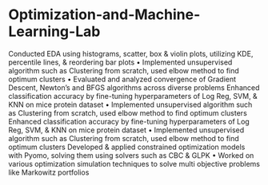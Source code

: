 # Optimization-and-Machine-Learning-Lab
Conducted EDA using histograms, scatter, box &amp; violin plots, utilizing KDE, percentile lines, &amp; reordering bar plots • Implemented unsupervised algorithm such as Clustering from scratch, used elbow method to find optimum clusters • Evaluated and analyzed convergence of Gradient Descent, Newton’s and BFGS algorithms across diverse problems
 Enhanced classification accuracy by fine-tuning hyperparameters of Log Reg, SVM, & KNN on mice protein dataset
• Implemented unsupervised algorithm such as Clustering from scratch, used elbow method to find optimum clusters
 Enhanced classification accuracy by fine-tuning hyperparameters of Log Reg, SVM, & KNN on mice protein dataset
• Implemented unsupervised algorithm such as Clustering from scratch, used elbow method to find optimum clusters
 Developed & applied constrained optimization models with Pyomo, solving them using solvers such as CBC & GLPK
• Worked on various optimization simulation techniques to solve multi objective problems like Markowitz portfolios
